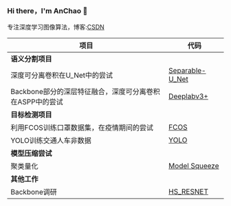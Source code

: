 ### Hi there，I'm AnChao 👋

专注深度学习图像算法，博客:[CSDN](https://blog.csdn.net/weixin_41803339?spm=1001.2101.3001.5343)

| **项目** | **代码** | 
| ----- | ----- | 
| **语义分割项目** |
| 深度可分离卷积在U_Net中的尝试 | [Separable-U_Net](https://github.com/2anchao/separable-U_Net) | 
| Backbone部分的深层特征融合，深度可分离卷积在ASPP中的尝试 | [Deeplabv3+](https://github.com/2anchao/VovJpu) | 
| **目标检测项目**|  
|利用FCOS训练口罩数据集，在疫情期间的尝试| [FCOS](https://github.com/2anchao/FCOS_DET_MASK)|    
|YOLO训练交通人车非数据| [YOLO](https://github.com/2anchao/YOLO)|   
|**模型压缩尝试**|  
|聚类量化| [Model Squeeze](https://github.com/2anchao/Model_Squeeze)|    
|**其他工作**|
|Backbone调研|[HS_RESNET](https://github.com/2anchao/HS_resnet18)|   
